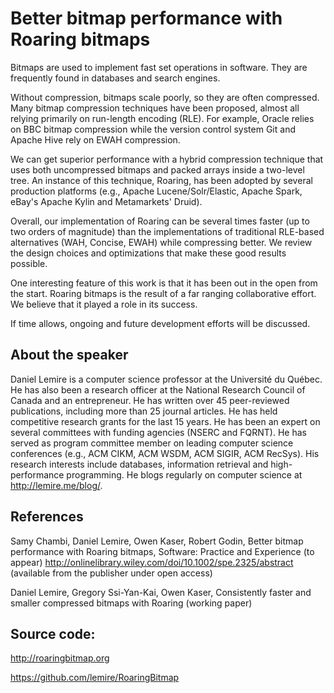Better bitmap performance with Roaring bitmaps
=================================================



Bitmaps are used to implement fast set operations in software. They are frequently found in databases and search engines.  

Without compression, bitmaps scale poorly, so they are often compressed. Many bitmap compression techniques have  been proposed,
almost all relying primarily on run-length encoding (RLE). For example, Oracle relies on BBC bitmap compression while the version control system Git and Apache Hive rely on EWAH compression.


We can get superior performance with a hybrid compression technique 
that uses both uncompressed bitmaps and packed arrays inside a two-level tree. An instance of this technique, Roaring, has 
been adopted by several production platforms (e.g., Apache Lucene/Solr/Elastic, Apache Spark, eBay's Apache Kylin and Metamarkets' Druid).


Overall, our implementation of Roaring can be several times faster (up to two orders of magnitude) than the implementations of 
traditional RLE-based alternatives (WAH, Concise, EWAH) while compressing better. We review the design choices and optimizations 
that make these good results possible.

One interesting feature of this work is that it has been out in the open from the start.  Roaring bitmaps is the result of a far ranging collaborative effort. We believe that it played a role in its success.
 
 If time allows, ongoing and future development efforts will be discussed.
 
About the speaker
 ---------------
 
 Daniel Lemire is a computer science professor at the Université du Québec. He has also been a research officer at the National Research Council of Canada and an entrepreneur. He has written over 45 peer-reviewed publications, including more than 25 journal articles. He has held competitive research grants for the last 15 years. He has been an expert on several committees with funding agencies (NSERC and FQRNT). He has served as program committee member on leading computer science conferences (e.g., ACM CIKM, ACM WSDM, ACM SIGIR, ACM RecSys). His research interests include databases, information retrieval and high-performance programming. He blogs regularly on computer science at http://lemire.me/blog/.
 
References
 ---------------
 
 Samy Chambi, Daniel Lemire, Owen Kaser, Robert Godin, Better bitmap performance with Roaring bitmaps, Software: Practice and Experience (to appear)
 http://onlinelibrary.wiley.com/doi/10.1002/spe.2325/abstract (available from the publisher under open access)


 Daniel Lemire, Gregory Ssi-Yan-Kai, Owen Kaser, Consistently faster and smaller compressed bitmaps with Roaring (working paper)


 Source code:
 ---------------

http://roaringbitmap.org

https://github.com/lemire/RoaringBitmap


